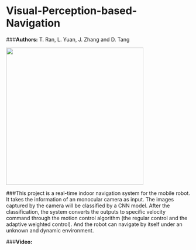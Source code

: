 # Visual-Perception-based-Navigation

###**Authors:** T. Ran, L. Yuan, J. Zhang and D. Tang

<img src="https://github.com/rantengsky/Visual-Perception-based-Navigation/blob/master/pictures/fig1.png" width="375">

###This project is a real-time indoor navigation system for the mobile robot. It takes the information of an monocular camera as input. The images captured by the camera will be classified by a CNN model. After the classification, the system converts the outputs to specific velocity command through the motion control algorithm (the regular control and the adaptive weighted control). And the robot can navigate by itself under an unknown and dynamic environment.

###**Video:**

